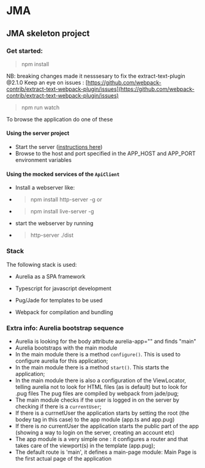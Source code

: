 # JMA
## JMA skeleton project

### Get started:

>npm install

NB: breaking changes made it nesssesary to fix the extract-text-plugin @2.1.0 
Keep an eye on issues : [https://github.com/webpack-contrib/extract-text-webpack-plugin/issues](https://github.com/webpack-contrib/extract-text-webpack-plugin/issues)

>npm run watch

To browse the application do one of these

#### Using the server project
 - Start the server ([instructions here](../server/readme.MD))
 - Browse to the host and port specified in the APP_HOST and APP_PORT environment variables

#### Using the mocked services of the `ApiClient`
 - Install a webserver like:
 - >npm install http-server -g or
 - >npm install live-server -g
 - start the webserver by running
 - >http-server ./dist


### Stack
The following stack is used:

 - Aurelia as a SPA framework
 - Typescript for javascript development
 - Pug/Jade for templates to be used 

 - Webpack for compilation and bundling

### Extra info: Aurelia bootstrap sequence

 - Aurelia is looking for the body attribute aurelia-app="" and finds "main"
 - Aurelia bootstraps with the main module
 - In the main module there is a method `configure()`. This is used to configure aurelia for this application;
 - In the main module there is a method `start()`. This starts the application;
 - In the main module there is also a configuration of the ViewLocator, telling aurelia not to look for HTML files (as is default) but to look for .pug files The pug files are compiled by webpack from jade/pug;
 - The main module checks if the user is logged in on the server by checking if there is a `currentUser`;
 - If there is a currnetUser the application starts by setting the root (the bodey tag in this case) to the app module (app.ts and app.pug)
 - If there is *no* currentUser the application starts the public part of the app (showing a way to login on the server, creating an account etc)
 - The app module is a very simple one : it configures a router and that takes care of the viewport(s) in the template (app.pug);
 - The default route is 'main', it defines a main-page module: Main Page is the first actual page of the application


